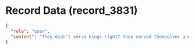 # Record Data (record_3831)

```json
{
  "role": "user",
  "content": "They didn't serve kings right? they served themselves and they made a symbiotic relationship - a transation with the ruling propriety? shold that not be the more correct version? \n"
}
```
